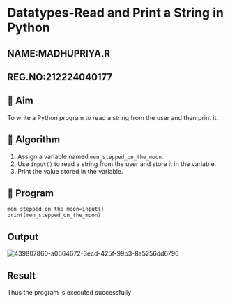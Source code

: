 # Datatypes-Read and Print a String in Python
## NAME:MADHUPRIYA.R
## REG.NO:212224040177

## 🎯 Aim
To write a Python program to read a string from the user and then print it.

## 🧠 Algorithm
1. Assign a variable named `men_stepped_on_the_moon`.
2. Use `input()` to read a string from the user and store it in the variable.
3. Print the value stored in the variable.

## 🧾 Program
```
men_stepped_on_the_moon=input()
print(men_stepped_on_the_moon)
```

## Output
![439807860-a0664672-3ecd-425f-99b3-8a5256dd6796](https://github.com/user-attachments/assets/ef1e428f-8807-4628-a263-be438893b847)

## Result
Thus the program is executed successfully
